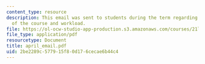 ```yaml
---
content_type: resource
description: This email was sent to students during the term regarding the status
  of the course and workload.
file: https://ol-ocw-studio-app-production.s3.amazonaws.com/courses/21l-009-shakespeare-spring-2004/2be2289c577915f80d176cecae6b44c4_april_email.pdf
file_type: application/pdf
resourcetype: Document
title: april_email.pdf
uid: 2be2289c-5779-15f8-0d17-6cecae6b44c4
---
```

